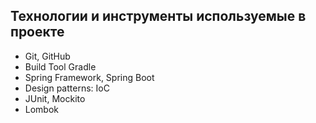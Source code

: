 ## Технологии и инструменты используемые в проекте

- Git, GitHub
- Build Tool Gradle
- Spring Framework, Spring Boot
- Design patterns: IoC
- JUnit, Mockito
- Lombok
